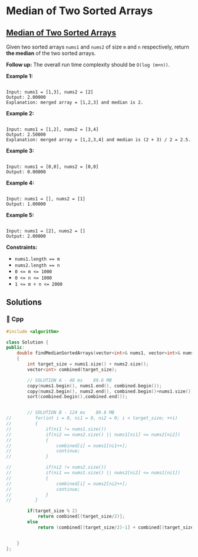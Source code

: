 # Median of Two Sorted Arrays

## [Median of Two Sorted Arrays](https://leetcode.com/problems/median-of-two-sorted-arrays)

Given two sorted arrays `nums1` and `nums2` of size `m` and `n` respectively, return **the median** of the two sorted arrays.

**Follow up:** The overall run time complexity should be `O(log (m+n))`.

**Example 1:**

```text

Input: nums1 = [1,3], nums2 = [2]
Output: 2.00000
Explanation: merged array = [1,2,3] and median is 2.
```

**Example 2:**

```text

Input: nums1 = [1,2], nums2 = [3,4]
Output: 2.50000
Explanation: merged array = [1,2,3,4] and median is (2 + 3) / 2 = 2.5.
```

**Example 3:**

```text

Input: nums1 = [0,0], nums2 = [0,0]
Output: 0.00000
```

**Example 4:**

```text

Input: nums1 = [], nums2 = [1]
Output: 1.00000
```

**Example 5:**

```text

Input: nums1 = [2], nums2 = []
Output: 2.00000
```

**Constraints:**

* `nums1.length == m`
* `nums2.length == n`
* `0 <= m <= 1000`
* `0 <= n <= 1000`
* `1 <= m + n <= 2000`

## Solutions

### 🧠 Cpp

```cpp
#include <algorithm>

class Solution {
public:
    double findMedianSortedArrays(vector<int>& nums1, vector<int>& nums2)
    {
        int target_size = nums1.size() + nums2.size();
        vector<int> combined(target_size);

        // SOLUTION A - 48 ms    89.6 MB
        copy(nums1.begin(), nums1.end(), combined.begin());
        copy(nums2.begin(), nums2.end(), combined.begin()+nums1.size());
        sort(combined.begin(),combined.end());


        // SOLUTION B - 124 ms    89.6 MB      
//         for(int i = 0, ni1 = 0, ni2 = 0; i < target_size; ++i)
//         {
//             if(ni1 != nums1.size())
//             if(ni2 == nums2.size() || nums1[ni1] <= nums2[ni2])
//             {
//                 combined[i] = nums1[ni1++];
//                 continue;
//             }

//             if(ni2 != nums2.size())
//             if(ni1 == nums1.size() || nums2[ni2] <= nums1[ni1])
//             {
//                 combined[i] = nums2[ni2++];
//                 continue;
//             }
//         }

        if(target_size % 2)
            return combined[(target_size/2)];
        else
            return (combined[(target_size/2)-1] + combined[(target_size/2)]) / 2.f;


    }
};
```

